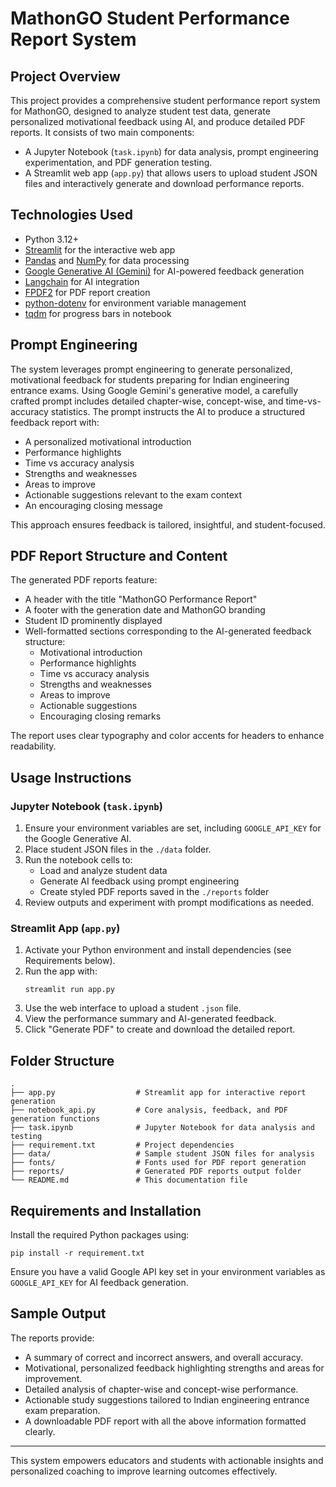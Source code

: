# MathonGO Student Performance Report System

## Project Overview
This project provides a comprehensive student performance report system for MathonGO, designed to analyze student test data, generate personalized motivational feedback using AI, and produce detailed PDF reports. It consists of two main components:
- A Jupyter Notebook (`task.ipynb`) for data analysis, prompt engineering experimentation, and PDF generation testing.
- A Streamlit web app (`app.py`) that allows users to upload student JSON files and interactively generate and download performance reports.

## Technologies Used
- Python 3.12+
- [Streamlit](https://streamlit.io/) for the interactive web app
- [Pandas](https://pandas.pydata.org/) and [NumPy](https://numpy.org/) for data processing
- [Google Generative AI (Gemini)](https://developers.generativeai.google/) for AI-powered feedback generation
- [Langchain](https://python.langchain.com/) for AI integration
- [FPDF2](https://pyfpdf.github.io/fpdf2/) for PDF report creation
- [python-dotenv](https://github.com/theskumar/python-dotenv) for environment variable management
- [tqdm](https://tqdm.github.io/) for progress bars in notebook

## Prompt Engineering
The system leverages prompt engineering to generate personalized, motivational feedback for students preparing for Indian engineering entrance exams. Using Google Gemini's generative model, a carefully crafted prompt includes detailed chapter-wise, concept-wise, and time-vs-accuracy statistics. The prompt instructs the AI to produce a structured feedback report with:
- A personalized motivational introduction
- Performance highlights
- Time vs accuracy analysis
- Strengths and weaknesses
- Areas to improve
- Actionable suggestions relevant to the exam context
- An encouraging closing message

This approach ensures feedback is tailored, insightful, and student-focused.

## PDF Report Structure and Content
The generated PDF reports feature:
- A header with the title "MathonGO Performance Report"
- A footer with the generation date and MathonGO branding
- Student ID prominently displayed
- Well-formatted sections corresponding to the AI-generated feedback structure:
  - Motivational introduction
  - Performance highlights
  - Time vs accuracy analysis
  - Strengths and weaknesses
  - Areas to improve
  - Actionable suggestions
  - Encouraging closing remarks

The report uses clear typography and color accents for headers to enhance readability.

## Usage Instructions

### Jupyter Notebook (`task.ipynb`)
1. Ensure your environment variables are set, including `GOOGLE_API_KEY` for the Google Generative AI.
2. Place student JSON files in the `./data` folder.
3. Run the notebook cells to:
   - Load and analyze student data
   - Generate AI feedback using prompt engineering
   - Create styled PDF reports saved in the `./reports` folder
4. Review outputs and experiment with prompt modifications as needed.

### Streamlit App (`app.py`)
1. Activate your Python environment and install dependencies (see Requirements below).
2. Run the app with:
   ```
   streamlit run app.py
   ```
3. Use the web interface to upload a student `.json` file.
4. View the performance summary and AI-generated feedback.
5. Click "Generate PDF" to create and download the detailed report.

## Folder Structure
```
.
├── app.py                  # Streamlit app for interactive report generation
├── notebook_api.py         # Core analysis, feedback, and PDF generation functions
├── task.ipynb              # Jupyter Notebook for data analysis and testing
├── requirement.txt         # Project dependencies
├── data/                   # Sample student JSON files for analysis
├── fonts/                  # Fonts used for PDF report generation
├── reports/                # Generated PDF reports output folder
└── README.md               # This documentation file
```

## Requirements and Installation
Install the required Python packages using:
```
pip install -r requirement.txt
```
Ensure you have a valid Google API key set in your environment variables as `GOOGLE_API_KEY` for AI feedback generation.

## Sample Output
The reports provide:
- A summary of correct and incorrect answers, and overall accuracy.
- Motivational, personalized feedback highlighting strengths and areas for improvement.
- Detailed analysis of chapter-wise and concept-wise performance.
- Actionable study suggestions tailored to Indian engineering entrance exam preparation.
- A downloadable PDF report with all the above information formatted clearly.

---

This system empowers educators and students with actionable insights and personalized coaching to improve learning outcomes effectively.
